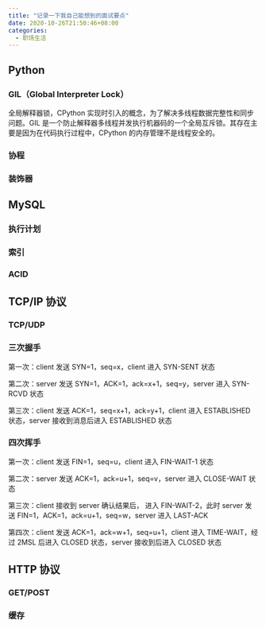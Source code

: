 ```yaml
---
title: "记录一下我自己能想到的面试要点"
date: 2020-10-26T21:50:46+08:00
categories:
  - 职场生活
---
```


## Python

### GIL（Global Interpreter Lock）

全局解释器锁，CPython 实现时引入的概念，为了解决多线程数据完整性和同步问题。GIL 是一个防止解释器多线程并发执行机器码的一个全局互斥锁。其存在主要是因为在代码执行过程中，CPython 的内存管理不是线程安全的。

### 协程

### 装饰器

## MySQL

### 执行计划

### 索引

### ACID

## TCP/IP 协议

### TCP/UDP

### 三次握手

第一次：client 发送 SYN=1，seq=x，client 进入 SYN-SENT 状态

第二次：server 发送 SYN=1，ACK=1，ack=x+1，seq=y，server 进入 SYN-RCVD 状态

第三次：client 发送 ACK=1，seq=x+1，ack=y+1，client 进入 ESTABLISHED 状态，server 接收到消息后进入 ESTABLISHED 状态

### 四次挥手

第一次：client 发送 FIN=1，seq=u，client 进入 FIN-WAIT-1 状态

第二次：server 发送 ACK=1，ack=u+1，seq=v，server 进入 CLOSE-WAIT 状态

第三次：client 接收到 server 确认结果后， 进入 FIN-WAIT-2，此时 server 发送 FIN=1，ACK=1，ack=u+1，seq=w，server 进入 LAST-ACK

第四次：client 发送 ACK=1，ack=w+1，seq=u+1，client 进入 TIME-WAIT，经过 2MSL 后进入 CLOSED 状态，server 接收到后进入 CLOSED 状态

## HTTP 协议

### GET/POST

### 缓存
